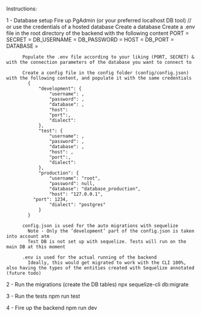 Instructions:

  1 - Database setup
    Fire up PgAdmin (or your preferred localhost DB tool) // or use the credentials of a hosted database
      Create a database
      Create a .env file in the root directory of the backend with the following content
        PORT = 
        SECRET = 
        DB_USERNAME = 
        DB_PASSWORD = 
        HOST = 
        DB_PORT = 
        DATABASE = 
    
          Populate the .env file according to your liking (PORT, SECRET) & with the connection parameters of the database you want to connect to
    
          Create a config file in the config folder (config/config.json) with the following content, and populate it with the same credentials
            {
                "development": {
                    "username": ,
                    "password": ,
                    "database": ,
                    "host": 
                    "port":,
                    "dialect": 
                },
                "test": {
                    "username": ,
                    "password": ,
                    "database": ,
                    "host": ,
                    "port":,
                    "dialect": 
                },
                "production": {
                    "username": "root",
                    "password": null,
                    "database": "database_production",
                    "host": "127.0.0.1",
              "port": 1234,
                    "dialect": "postgres"
                }
            }
    
          config.json is used for the auto migrations with sequelize
            Note - Only the ’development’ part of the config.json is taken into account atm
            Test DB is not set up with sequelize. Tests will run on the main DB at this moment
          
          .env is used for the actual running of the backend
            Ideally, this would get migrated to work with the CLI 100%, also having the types of the entities created with Sequelize annotated (future todo)
  
  2 - Run the migrations (create the DB tables)
    npx sequelize-cli db:migrate
  
  3 - Run the tests
    npm run test
  
  4 - Fire up the backend
    npm run dev
